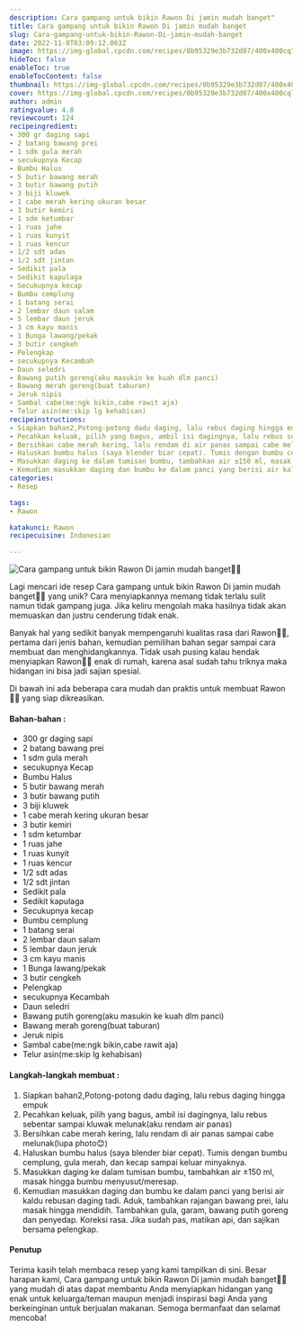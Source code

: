 ```yaml
---
description: Cara gampang untuk bikin Rawon Di jamin mudah banget"
title: Cara gampang untuk bikin Rawon Di jamin mudah banget
slug: Cara-gampang-untuk-bikin-Rawon-Di-jamin-mudah-banget
date: 2022-11-8T03:09:12.063Z
image: https://img-global.cpcdn.com/recipes/0b95329e3b732d07/400x400cq70/photo.jpg
hideToc: false
enableToc: true
enableTocContent: false
thumbnail: https://img-global.cpcdn.com/recipes/0b95329e3b732d07/400x400cq70/photo.jpg
cover: https://img-global.cpcdn.com/recipes/0b95329e3b732d07/400x400cq70/photo.jpg
author: admin
ratingvalue: 4.8
reviewcount: 124
recipeingredient:
- 300 gr daging sapi
- 2 batang bawang prei
- 1 sdm gula merah
- secukupnya Kecap
- Bumbu Halus
- 5 butir bawang merah
- 3 butir bawang putih
- 3 biji kluwek
- 1 cabe merah kering ukuran besar
- 3 butir kemiri
- 1 sdm ketumbar
- 1 ruas jahe
- 1 ruas kunyit
- 1 ruas kencur
- 1/2 sdt adas
- 1/2 sdt jintan
- Sedikit pala
- Sedikit kapulaga
- Secukupnya kecap
- Bumbu cemplung
- 1 batang serai
- 2 lembar daun salam
- 5 lembar daun jeruk
- 3 cm kayu manis
- 1 Bunga lawang/pekak
- 3 butir cengkeh
- Pelengkap
- secukupnya Kecambah
- Daun seledri
- Bawang putih goreng(aku masukin ke kuah dlm panci)
- Bawang merah goreng(buat taburan)
- Jeruk nipis
- Sambal cabe(me:ngk bikin,cabe rawit aja)
- Telur asin(me:skip lg kehabisan)
recipeinstructions:
- Siapkan bahan2,Potong-potong dadu daging, lalu rebus daging hingga empuk
- Pecahkan keluak, pilih yang bagus, ambil isi dagingnya, lalu rebus sebentar sampai kluwak melunak(aku rendam air panas)
- Bersihkan cabe merah kering, lalu rendam di air panas sampai cabe melunak(lupa photo😊)
- Haluskan bumbu halus (saya blender biar cepat). Tumis dengan bumbu cemplung, gula merah, dan kecap sampai keluar minyaknya.
- Masukkan daging ke dalam tumisan bumbu, tambahkan air ±150 ml, masak hingga bumbu menyusut/meresap.
- Kemudian masukkan daging dan bumbu ke dalam panci yang berisi air kaldu rebusan daging tadi. Aduk, tambahkan rajangan bawang prei, lalu masak hingga mendidih. Tambahkan gula, garam, bawang putih goreng dan penyedap. Koreksi rasa. Jika sudah pas, matikan api, dan sajikan bersama pelengkap.
categories:
- Resep

tags:
- Rawon

katakunci: Rawon
recipecuisine: Indonesian

---
```


![Cara gampang untuk bikin Rawon Di jamin mudah banget👩‍🍳](https://img-global.cpcdn.com/recipes/0b95329e3b732d07/400x400cq70/photo.jpg)

Lagi mencari ide resep Cara gampang untuk bikin Rawon Di jamin mudah banget👩‍🍳 yang unik? Cara menyiapkannya memang tidak terlalu sulit namun tidak gampang juga. Jika keliru mengolah maka hasilnya tidak akan memuaskan dan justru cenderung tidak enak.

Banyak hal yang sedikit banyak mempengaruhi kualitas rasa dari Rawon👩‍🍳, pertama dari jenis bahan, kemudian pemilihan bahan segar sampai cara membuat dan menghidangkannya. Tidak usah pusing kalau hendak menyiapkan Rawon👩‍🍳 enak di rumah, karena asal sudah tahu triknya maka hidangan ini bisa jadi sajian spesial.

Di bawah ini ada beberapa cara mudah dan praktis untuk membuat Rawon👩‍🍳 yang siap dikreasikan.

<!--inarticleads1-->

#### Bahan-bahan :

- 300 gr daging sapi
- 2 batang bawang prei
- 1 sdm gula merah
- secukupnya Kecap
- Bumbu Halus
- 5 butir bawang merah
- 3 butir bawang putih
- 3 biji kluwek
- 1 cabe merah kering ukuran besar
- 3 butir kemiri
- 1 sdm ketumbar
- 1 ruas jahe
- 1 ruas kunyit
- 1 ruas kencur
- 1/2 sdt adas
- 1/2 sdt jintan
- Sedikit pala
- Sedikit kapulaga
- Secukupnya kecap
- Bumbu cemplung
- 1 batang serai
- 2 lembar daun salam
- 5 lembar daun jeruk
- 3 cm kayu manis
- 1 Bunga lawang/pekak
- 3 butir cengkeh
- Pelengkap
- secukupnya Kecambah
- Daun seledri
- Bawang putih goreng(aku masukin ke kuah dlm panci)
- Bawang merah goreng(buat taburan)
- Jeruk nipis
- Sambal cabe(me:ngk bikin,cabe rawit aja)
- Telur asin(me:skip lg kehabisan)

<!--inarticleads2-->

#### Langkah-langkah membuat :

1. Siapkan bahan2,Potong-potong dadu daging, lalu rebus daging hingga empuk
1. Pecahkan keluak, pilih yang bagus, ambil isi dagingnya, lalu rebus sebentar sampai kluwak melunak(aku rendam air panas)
1. Bersihkan cabe merah kering, lalu rendam di air panas sampai cabe melunak(lupa photo😊)
1. Haluskan bumbu halus (saya blender biar cepat). Tumis dengan bumbu cemplung, gula merah, dan kecap sampai keluar minyaknya.
1. Masukkan daging ke dalam tumisan bumbu, tambahkan air ±150 ml, masak hingga bumbu menyusut/meresap.
1. Kemudian masukkan daging dan bumbu ke dalam panci yang berisi air kaldu rebusan daging tadi. Aduk, tambahkan rajangan bawang prei, lalu masak hingga mendidih. Tambahkan gula, garam, bawang putih goreng dan penyedap. Koreksi rasa. Jika sudah pas, matikan api, dan sajikan bersama pelengkap.

#### Penutup

Terima kasih telah membaca resep yang kami tampilkan di sini. Besar harapan kami, Cara gampang untuk bikin Rawon Di jamin mudah banget👩‍🍳 yang mudah di atas dapat membantu Anda menyiapkan hidangan yang enak untuk keluarga/teman maupun menjadi inspirasi bagi Anda yang berkeinginan untuk berjualan makanan. Semoga bermanfaat dan selamat mencoba!